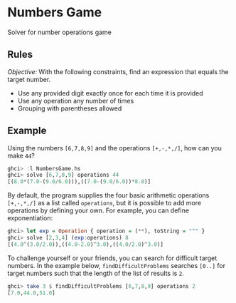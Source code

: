 # Numbers Game
Solver for number operations game

## Rules
_Objective:_ With the following constraints, find an expression that equals the target number.
- Use any provided digit exactly once for each time it is provided
- Use any operation any number of times
- Grouping with parentheses allowed

## Example
Using the numbers `[6,7,8,9]` and the operations `[+,-,*,/]`, how can you make `44`?
```hs 
ghci> :l NumbersGame.hs
ghci> solve [6,7,8,9] operations 44
[(8.0*(7.0-(9.0/6.0))),((7.0-(9.0/6.0))*8.0)]
```

By default, the program supplies the four basic arithmetic operations `[+,-,*,/]` as a list called `operations`, but it is possible to add more operations by defining your own. For example, you can define exponentiation:
```hs
ghci> let exp = Operation { operation = (**), toString = "^" }
ghci> solve [2,3,4] (exp:operations) 8
[(4.0^(3.0/2.0)),((4.0-2.0)^3.0),((4.0/2.0)^3.0)]
```

To challenge yourself or your friends, you can search for difficult target numbers. In the example below, `findDifficultProblems` searches `[0..]` for target numbers such that the length of the list of results is `2`.
```hs
ghci> take 3 $ findDifficultProblems [6,7,8,9] operations 2
[7.0,44.0,51.0]
```
